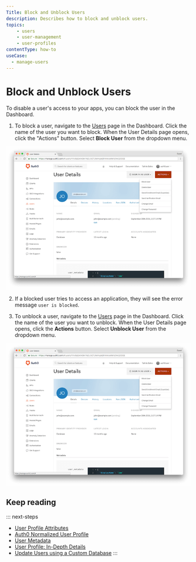 ```yaml
---
Title: Block and Unblock Users
description: Describes how to block and unblock users. 
topics:
    - users
    - user-management
    - user-profiles
contentType: how-to
useCase:
  - manage-users
---
```

# Block and Unblock Users

To disable a user's access to your apps, you can block the user in the Dashboard.

1. To block a user, navigate to the [Users](${manage_url}/#/users) page in the Dashboard. Click the name of the user you want to block. When the User Details page opens, click the "Actions" button. Select **Block User** from the dropdown menu.

![Block a User](/media/articles/user-profile/user4.png)

2. If a blocked user tries to access an application, they will see the error message `user is blocked`.

3. To unblock a user, navigate to the [Users](${manage_url}/#/users) page in the Dashboard. Click the name of the user you want to unblock. When the User Details page opens, click the **Actions** button. Select **Unblock User** from the dropdown menu.

![Unblock a User](/media/articles/user-profile/user4.png)

## Keep reading

::: next-steps
* [User Profile Attributes](/user-profile/user-profile-structure)
* [Auth0 Normalized User Profile](/user-profile/normalized)
* [User Metadata](/metadata)
* [User Profile: In-Depth Details](/user-profile/user-profile-details)
* [Update Users using a Custom Database](/user-profile/customdb)
:::
